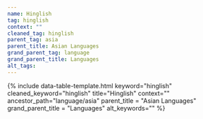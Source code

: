 ```yaml
---
name: Hinglish
tag: hinglish
context: ""
cleaned_tag: hinglish
parent_tag: asia
parent_title: Asian Languages
grand_parent_tag: language
grand_parent_title: Languages
alt_tags: 
---
```


{% include data-table-template.html 
  keyword="hinglish" 
  cleaned_keyword="hinglish" 
  title="Hinglish"
  context=""
  ancestor_path="language/asia" 
  parent_title = "Asian Languages"
  grand_parent_title = "Languages"
  alt_keywords=""
%}

